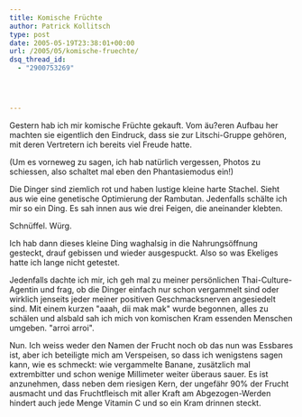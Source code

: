```yaml
---
title: Komische Früchte
author: Patrick Kollitsch
type: post
date: 2005-05-19T23:38:01+00:00
url: /2005/05/komische-fruechte/
dsq_thread_id:
  - "2900753269"




---
```

Gestern hab ich mir komische Früchte gekauft. Vom äu?eren Aufbau her machten sie eigentlich den Eindruck, dass sie zur Litschi-Gruppe gehören, mit deren Vertretern ich bereits viel Freude hatte. 

(Um es vorneweg zu sagen, ich hab natürlich vergessen, Photos zu schiessen, also schaltet mal eben den Phantasiemodus ein!)

Die Dinger sind ziemlich rot und haben lustige kleine harte Stachel. Sieht aus wie eine genetische Optimierung der Rambutan. Jedenfalls schälte ich mir so ein Ding. Es sah innen aus wie drei Feigen, die aneinander klebten. 

Schnüffel. Würg.

Ich hab dann dieses kleine Ding waghalsig in die Nahrungsöffnung gesteckt, drauf gebissen und wieder ausgespuckt. Also so was Ekeliges hatte ich lange nicht getestet.

Jedenfalls dachte ich mir, ich geh mal zu meiner persönlichen Thai-Culture-Agentin und frag, ob die Dinger einfach nur schon vergammelt sind oder wirklich jenseits jeder meiner positiven Geschmacksnerven angesiedelt sind. Mit einem kurzen "aaah, dii mak mak" wurde begonnen, alles zu schälen und alsbald sah ich mich von komischen Kram essenden Menschen umgeben. "arroi arroi".

Nun. Ich weiss weder den Namen der Frucht noch ob das nun was Essbares ist, aber ich beteiligte mich am Verspeisen, so dass ich wenigstens sagen kann, wie es schmeckt: wie vergammelte Banane, zusätzlich mal extrembitter und schon wenige Millimeter weiter überaus sauer. Es ist anzunehmen, dass neben dem riesigen Kern, der ungefähr 90% der Frucht ausmacht und das Fruchtfleisch mit aller Kraft am Abgezogen-Werden hindert auch jede Menge Vitamin C und so ein Kram drinnen steckt.